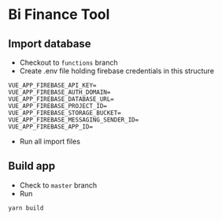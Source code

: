 # Bi Finance Tool

## Import database

- Checkout to `functions` branch
- Create .env file holding firebase credentials in this structure

```
VUE_APP_FIREBASE_API_KEY=
VUE_APP_FIREBASE_AUTH_DOMAIN=
VUE_APP_FIREBASE_DATABASE_URL=
VUE_APP_FIREBASE_PROJECT_ID=
VUE_APP_FIREBASE_STORAGE_BUCKET=
VUE_APP_FIREBASE_MESSAGING_SENDER_ID=
VUE_APP_FIREBASE_APP_ID=
```

- Run all import files

## Build app

- Check to `master` branch
- Run

```
yarn build
```
